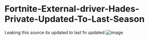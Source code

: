 # Fortnite-External-driver-Hades-Private-Updated-To-Last-Season
Leaking this source its updated to last fn updated
![image](https://github.com/user-attachments/assets/e43562ec-75f4-4373-adb8-a167173e598e)
